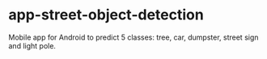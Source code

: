 # app-street-object-detection

Mobile app for Android to predict 5 classes: tree, car, dumpster, street sign and light pole.
